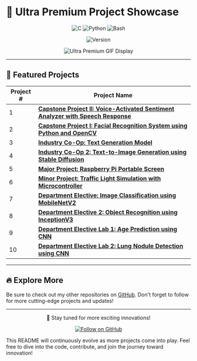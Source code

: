 # 🚀 Ultra Premium Project Showcase

<p align="center">
  <img src="https://img.shields.io/badge/C-A8B9CC?style=for-the-badge&logo=c&logoColor=white" alt="C" />
  <img src="https://img.shields.io/badge/Python-3776AB?style=for-the-badge&logo=python&logoColor=white" alt="Python" />
  <img src="https://img.shields.io/badge/Bash-4EAA25?style=for-the-badge&logo=gnu-bash&logoColor=white" alt="Bash" />
</p>

<p align="center">
  <img src="https://img.shields.io/badge/version-1.0.0-blue" alt="Version" />
</p>

<p align="center">
  <img src="./gif/add.gif" alt="Ultra Premium GIF Display" />
</p>

---

## 🌟 **Featured Projects**

| Project # | Project Name                                                                                         |
|-----------|------------------------------------------------------------------------------------------------------|
| 1         | [**Capstone Project II: Voice-Activated Sentiment Analyzer with Speech Response**](https://github.com/niladrridas/voice-assistant-chatbot) |
| 2         | [**Capstone Project I: Facial Recognition System using Python and OpenCV**](https://github.com/niladrridas/facerecognition) |
| 3         | [**Industry Co-Op: Text Generation Model**](https://github.com/niladrridas/geekle-aibot)             |
| 4         | [**Industry Co-Op 2: Text-to-Image Generation using Stable Diffusion**](https://github.com/niladrridas/text-to-image) |
| 5         | [**Major Project: Raspberry Pi Portable Screen**](https://github.com/niladrridas/device)             |
| 6         | [**Minor Project: Traffic Light Simulation with Microcontroller**](#)                                |
| 7         | [**Department Elective: Image Classification using MobileNetV2**](https://github.com/niladrridas/deepvision) |
| 8         | [**Department Elective 2: Object Recognition using InceptionV3**](https://github.com/niladrridas/imageclassification) |
| 9         | [**Department Elective Lab 1: Age Prediction using CNN**](https://github.com/niladrridas/age-pred)   |
| 10        | [**Department Elective Lab 2: Lung Nodule Detection using CNN**](https://github.com/niladrridas/lung-nodule) |

---

## 🔥 **Explore More**  
Be sure to check out my other repositories on [GitHub](https://github.com/niladrridas?tab=repositories). Don't forget to follow for more cutting-edge projects and updates!

---

<p align="center">
  🚀 Stay tuned for more exciting innovations!
</p>

<p align="center">
  <a href="https://github.com/niladrridas">
    <img src="https://img.shields.io/badge/Follow_on_GitHub-100000?style=for-the-badge&logo=github&logoColor=white" alt="Follow on GitHub" />
  </a>
</p>

This README will continuously evolve as more projects come into play. Feel free to dive into the code, contribute, and join the journey toward innovation!
